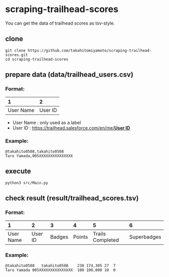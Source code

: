 # scraping-trailhead-scores

You can get the data of trailhead scores as tsv-style.

## clone
    git clone https://github.com/takahitomiyamoto/scraping-trailhead-scores.git
    cd scraping-trailhead-scores

## prepare data (data/trailhead_users.csv)

### Format:

|1|2|
|:---|:---|
|User Name|User ID|

- User Name : only used as a label
- User ID : [https://trailhead.salesforce.com/en/me/<u>**User ID**</u>]()

### Example:

```data/trailhead_users.csv
@takahito0508,takahito0508
Taro Yamada,005XXXXXXXXXXXXXXX
```

## execute
    python3 src/Main.py

## check result (result/trailhead_scores.tsv)

### Format:

|1|2|3|4|5|6|
|:---|:---|:---|:---|:---|:---|
|User Name|User ID|Badges|Points|Trails Completed|Superbadges|

### Example:

```data/trailhead_scores.tsv
@takahito0508	takahito0508	238	174,305	27	7
Taro Yamada	005XXXXXXXXXXXXXXX	100	100,000	10	0
```
